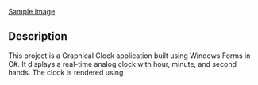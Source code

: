 [Sample Image]("Sample.png")

## Description
This project is a Graphical Clock application built using Windows Forms in C#. It displays a real-time analog clock with hour, minute, and second hands. The clock is rendered using
